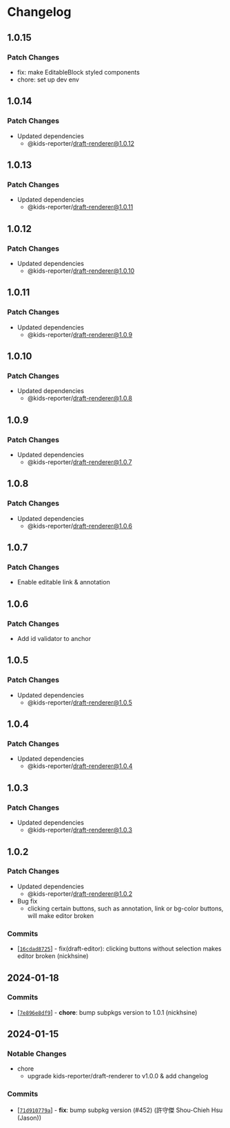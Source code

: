 # Changelog

## 1.0.15

### Patch Changes

- fix: make EditableBlock styled components
- chore: set up dev env

## 1.0.14

### Patch Changes

- Updated dependencies
  - @kids-reporter/draft-renderer@1.0.12

## 1.0.13

### Patch Changes

- Updated dependencies
  - @kids-reporter/draft-renderer@1.0.11

## 1.0.12

### Patch Changes

- Updated dependencies
  - @kids-reporter/draft-renderer@1.0.10

## 1.0.11

### Patch Changes

- Updated dependencies
  - @kids-reporter/draft-renderer@1.0.9

## 1.0.10

### Patch Changes

- Updated dependencies
  - @kids-reporter/draft-renderer@1.0.8

## 1.0.9

### Patch Changes

- Updated dependencies
  - @kids-reporter/draft-renderer@1.0.7

## 1.0.8

### Patch Changes

- Updated dependencies
  - @kids-reporter/draft-renderer@1.0.6

## 1.0.7

### Patch Changes

- Enable editable link & annotation

## 1.0.6

### Patch Changes

- Add id validator to anchor

## 1.0.5

### Patch Changes

- Updated dependencies
  - @kids-reporter/draft-renderer@1.0.5

## 1.0.4

### Patch Changes

- Updated dependencies
  - @kids-reporter/draft-renderer@1.0.4

## 1.0.3

### Patch Changes

- Updated dependencies
  - @kids-reporter/draft-renderer@1.0.3

## 1.0.2

### Patch Changes

- Updated dependencies
  - @kids-reporter/draft-renderer@1.0.2
- Bug fix
  - clicking certain buttons, such as annotation, link or bg-color buttons, will make editor broken

### Commits

- \[[`16cdad8725`](https://github.com/kids-reporter/kids-reporter-monorepo/commit/16cdad8725)] - fix(draft-editor): clicking buttons without selection makes editor broken (nickhsine)

## 2024-01-18

### Commits

- \[[`7e896e8df9`](https://github.com/kids-reporter/kids-reporter-monorepo/commit/7e896e8df9)] - **chore**: bump subpkgs version to 1.0.1 (nickhsine)

## 2024-01-15

### Notable Changes

- chore
  - upgrade kids-reporter/draft-renderer to v1.0.0 & add changelog

### Commits

- \[[`71d910779a`](https://github.com/kids-reporter/cms-core/commit/71d910779a)] - **fix**: bump subpkg version (#452) (許守傑 Shou-Chieh Hsu (Jason))
